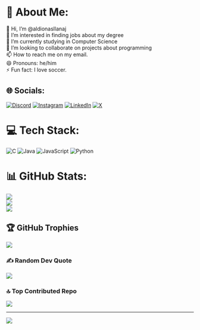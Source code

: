 # 💫 About Me:
👋 Hi, I’m @aldionasllanaj<br>👀 I’m interested in finding jobs about my degree<br>🌱 I’m currently studying in Computer Science<br>💞️ I’m looking to collaborate on projects about programming<br>📫 How to reach me on my email.<br>😄 Pronouns: he/him<br>⚡ Fun fact: I love soccer.


## 🌐 Socials:
[![Discord](https://img.shields.io/badge/Discord-%237289DA.svg?logo=discord&logoColor=white)](https://discord.gg/https://discord.gg/q55Uz7mG) [![Instagram](https://img.shields.io/badge/Instagram-%23E4405F.svg?logo=Instagram&logoColor=white)](https://instagram.com/a__aldion) [![LinkedIn](https://img.shields.io/badge/LinkedIn-%230077B5.svg?logo=linkedin&logoColor=white)](https://linkedin.com/in/aldionasllanaj) [![X](https://img.shields.io/badge/X-black.svg?logo=X&logoColor=white)](https://x.com/_aldion_) 

# 💻 Tech Stack:
![C](https://img.shields.io/badge/c-%2300599C.svg?style=for-the-badge&logo=c&logoColor=white) ![Java](https://img.shields.io/badge/java-%23ED8B00.svg?style=for-the-badge&logo=openjdk&logoColor=white) ![JavaScript](https://img.shields.io/badge/javascript-%23323330.svg?style=for-the-badge&logo=javascript&logoColor=%23F7DF1E) ![Python](https://img.shields.io/badge/python-3670A0?style=for-the-badge&logo=python&logoColor=ffdd54)
# 📊 GitHub Stats:
![](https://github-readme-stats.vercel.app/api?username=aldionasllanaj&theme=dark&hide_border=false&include_all_commits=false&count_private=false)<br/>
![](https://github-readme-streak-stats.herokuapp.com/?user=aldionasllanaj&theme=dark&hide_border=false)<br/>
![](https://github-readme-stats.vercel.app/api/top-langs/?username=aldionasllanaj&theme=dark&hide_border=false&include_all_commits=false&count_private=false&layout=compact)

## 🏆 GitHub Trophies
![](https://github-profile-trophy.vercel.app/?username=aldionasllanaj&theme=radical&no-frame=false&no-bg=true&margin-w=4)

### ✍️ Random Dev Quote
![](https://quotes-github-readme.vercel.app/api?type=horizontal&theme=radical)

### 🔝 Top Contributed Repo
![](https://github-contributor-stats.vercel.app/api?username=aldionasllanaj&limit=5&theme=dark&combine_all_yearly_contributions=true)

---
[![](https://visitcount.itsvg.in/api?id=aldionasllanaj&icon=0&color=0)](https://visitcount.itsvg.in)

<!-- Proudly created with GPRM ( https://gprm.itsvg.in ) -->
